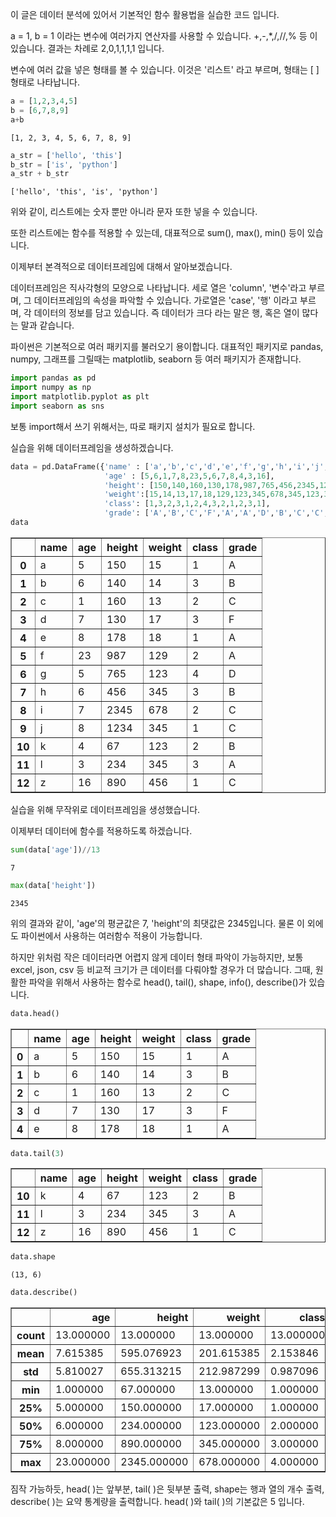 이 글은 데이터 분석에 있어서 기본적인 함수 활용법을 실습한 코드 입니다.

a = 1, b = 1 이라는 변수에 여러가지 연산자를 사용할 수 있습니다. +,-,*,/,//,% 등 이 있습니다. 결과는 차례로 2,0,1,1,1,1 입니다.

변수에 여러 값을 넣은 형태를 볼 수 있습니다. 이것은 '리스트' 라고 부르며, 형태는 [ ] 형태로 나타납니다.


```python
a = [1,2,3,4,5]
b = [6,7,8,9]
a+b
```




    [1, 2, 3, 4, 5, 6, 7, 8, 9]




```python
a_str = ['hello', 'this']
b_str = ['is', 'python']
a_str + b_str
```




    ['hello', 'this', 'is', 'python']



위와 같이, 리스트에는 숫자 뿐만 아니라 문자 또한 넣을 수 있습니다.

또한 리스트에는 함수를 적용할 수 있는데, 대표적으로 sum(), max(), min() 등이 있습니다.



이제부터 본격적으로 데이터프레임에 대해서 알아보겠습니다.

데이터프레임은 직사각형의 모양으로 나타납니다. 세로 열은 'column', '변수'라고 부르며, 그 데이터프레임의 속성을 파악할 수 있습니다.
가로열은 'case', '행' 이라고 부르며, 각 데이터의 정보를 담고 있습니다. 즉 데이터가 크다 라는 말은 행, 혹은 열이 많다는 말과 같습니다.

파이썬은 기본적으로 여러 패키지를 불러오기 용이합니다. 대표적인 패키지로 pandas, numpy, 그래프를 그릴때는 matplotlib, seaborn 등 여러 패키지가 존재합니다.


```python
import pandas as pd
import numpy as np
import matplotlib.pyplot as plt
import seaborn as sns
```

보통 import해서 쓰기 위해서는, 따로 패키지 설치가 필요로 합니다.

실습을 위해 데이터프레임을 생성하겠습니다.


```python
data = pd.DataFrame({'name' : ['a','b','c','d','e','f','g','h','i','j','k','l','z'],
                     'age' : [5,6,1,7,8,23,5,6,7,8,4,3,16],
                     'height': [150,140,160,130,178,987,765,456,2345,1234,67,234,890],
                     'weight':[15,14,13,17,18,129,123,345,678,345,123,345,456],
                     'class': [1,3,2,3,1,2,4,3,2,1,2,3,1],
                     'grade': ['A','B','C','F','A','A','D','B','C','C','B','A','C']})
data                    
```




<div>
<style scoped>
    .dataframe tbody tr th:only-of-type {
        vertical-align: middle;
    }

    .dataframe tbody tr th {
        vertical-align: top;
    }

    .dataframe thead th {
        text-align: right;
    }
</style>
<table border="1" class="dataframe">
  <thead>
    <tr style="text-align: right;">
      <th></th>
      <th>name</th>
      <th>age</th>
      <th>height</th>
      <th>weight</th>
      <th>class</th>
      <th>grade</th>
    </tr>
  </thead>
  <tbody>
    <tr>
      <th>0</th>
      <td>a</td>
      <td>5</td>
      <td>150</td>
      <td>15</td>
      <td>1</td>
      <td>A</td>
    </tr>
    <tr>
      <th>1</th>
      <td>b</td>
      <td>6</td>
      <td>140</td>
      <td>14</td>
      <td>3</td>
      <td>B</td>
    </tr>
    <tr>
      <th>2</th>
      <td>c</td>
      <td>1</td>
      <td>160</td>
      <td>13</td>
      <td>2</td>
      <td>C</td>
    </tr>
    <tr>
      <th>3</th>
      <td>d</td>
      <td>7</td>
      <td>130</td>
      <td>17</td>
      <td>3</td>
      <td>F</td>
    </tr>
    <tr>
      <th>4</th>
      <td>e</td>
      <td>8</td>
      <td>178</td>
      <td>18</td>
      <td>1</td>
      <td>A</td>
    </tr>
    <tr>
      <th>5</th>
      <td>f</td>
      <td>23</td>
      <td>987</td>
      <td>129</td>
      <td>2</td>
      <td>A</td>
    </tr>
    <tr>
      <th>6</th>
      <td>g</td>
      <td>5</td>
      <td>765</td>
      <td>123</td>
      <td>4</td>
      <td>D</td>
    </tr>
    <tr>
      <th>7</th>
      <td>h</td>
      <td>6</td>
      <td>456</td>
      <td>345</td>
      <td>3</td>
      <td>B</td>
    </tr>
    <tr>
      <th>8</th>
      <td>i</td>
      <td>7</td>
      <td>2345</td>
      <td>678</td>
      <td>2</td>
      <td>C</td>
    </tr>
    <tr>
      <th>9</th>
      <td>j</td>
      <td>8</td>
      <td>1234</td>
      <td>345</td>
      <td>1</td>
      <td>C</td>
    </tr>
    <tr>
      <th>10</th>
      <td>k</td>
      <td>4</td>
      <td>67</td>
      <td>123</td>
      <td>2</td>
      <td>B</td>
    </tr>
    <tr>
      <th>11</th>
      <td>l</td>
      <td>3</td>
      <td>234</td>
      <td>345</td>
      <td>3</td>
      <td>A</td>
    </tr>
    <tr>
      <th>12</th>
      <td>z</td>
      <td>16</td>
      <td>890</td>
      <td>456</td>
      <td>1</td>
      <td>C</td>
    </tr>
  </tbody>
</table>
</div>



실습을 위해 무작위로 데이터프레임을 생성했습니다.

이제부터 데이터에 함수를 적용하도록 하겠습니다.


```python
sum(data['age'])//13
```




    7




```python
max(data['height'])
```




    2345



위의 결과와 같이, 'age'의 평균값은 7, 'height'의 최댓값은 2345입니다. 물론 이 외에도 파이썬에서 사용하는 여러함수 적용이 가능합니다.

하지만 위처럼 작은 데이터라면 어렵지 않게 데이터 형태 파악이 가능하지만, 보통 excel, json, csv 등 비교적 크기가 큰 데이터를 다뤄야할 경우가 더 많습니다. 그때, 원활한 파악을 위해서 사용하는 함수로 head(), tail(), shape, info(), describe()가 있습니다.


```python
data.head()
```




<div>
<style scoped>
    .dataframe tbody tr th:only-of-type {
        vertical-align: middle;
    }

    .dataframe tbody tr th {
        vertical-align: top;
    }

    .dataframe thead th {
        text-align: right;
    }
</style>
<table border="1" class="dataframe">
  <thead>
    <tr style="text-align: right;">
      <th></th>
      <th>name</th>
      <th>age</th>
      <th>height</th>
      <th>weight</th>
      <th>class</th>
      <th>grade</th>
    </tr>
  </thead>
  <tbody>
    <tr>
      <th>0</th>
      <td>a</td>
      <td>5</td>
      <td>150</td>
      <td>15</td>
      <td>1</td>
      <td>A</td>
    </tr>
    <tr>
      <th>1</th>
      <td>b</td>
      <td>6</td>
      <td>140</td>
      <td>14</td>
      <td>3</td>
      <td>B</td>
    </tr>
    <tr>
      <th>2</th>
      <td>c</td>
      <td>1</td>
      <td>160</td>
      <td>13</td>
      <td>2</td>
      <td>C</td>
    </tr>
    <tr>
      <th>3</th>
      <td>d</td>
      <td>7</td>
      <td>130</td>
      <td>17</td>
      <td>3</td>
      <td>F</td>
    </tr>
    <tr>
      <th>4</th>
      <td>e</td>
      <td>8</td>
      <td>178</td>
      <td>18</td>
      <td>1</td>
      <td>A</td>
    </tr>
  </tbody>
</table>
</div>




```python
data.tail(3)
```




<div>
<style scoped>
    .dataframe tbody tr th:only-of-type {
        vertical-align: middle;
    }

    .dataframe tbody tr th {
        vertical-align: top;
    }

    .dataframe thead th {
        text-align: right;
    }
</style>
<table border="1" class="dataframe">
  <thead>
    <tr style="text-align: right;">
      <th></th>
      <th>name</th>
      <th>age</th>
      <th>height</th>
      <th>weight</th>
      <th>class</th>
      <th>grade</th>
    </tr>
  </thead>
  <tbody>
    <tr>
      <th>10</th>
      <td>k</td>
      <td>4</td>
      <td>67</td>
      <td>123</td>
      <td>2</td>
      <td>B</td>
    </tr>
    <tr>
      <th>11</th>
      <td>l</td>
      <td>3</td>
      <td>234</td>
      <td>345</td>
      <td>3</td>
      <td>A</td>
    </tr>
    <tr>
      <th>12</th>
      <td>z</td>
      <td>16</td>
      <td>890</td>
      <td>456</td>
      <td>1</td>
      <td>C</td>
    </tr>
  </tbody>
</table>
</div>




```python
data.shape
```




    (13, 6)




```python
data.describe()
```




<div>
<style scoped>
    .dataframe tbody tr th:only-of-type {
        vertical-align: middle;
    }

    .dataframe tbody tr th {
        vertical-align: top;
    }

    .dataframe thead th {
        text-align: right;
    }
</style>
<table border="1" class="dataframe">
  <thead>
    <tr style="text-align: right;">
      <th></th>
      <th>age</th>
      <th>height</th>
      <th>weight</th>
      <th>class</th>
    </tr>
  </thead>
  <tbody>
    <tr>
      <th>count</th>
      <td>13.000000</td>
      <td>13.000000</td>
      <td>13.000000</td>
      <td>13.000000</td>
    </tr>
    <tr>
      <th>mean</th>
      <td>7.615385</td>
      <td>595.076923</td>
      <td>201.615385</td>
      <td>2.153846</td>
    </tr>
    <tr>
      <th>std</th>
      <td>5.810027</td>
      <td>655.313215</td>
      <td>212.987299</td>
      <td>0.987096</td>
    </tr>
    <tr>
      <th>min</th>
      <td>1.000000</td>
      <td>67.000000</td>
      <td>13.000000</td>
      <td>1.000000</td>
    </tr>
    <tr>
      <th>25%</th>
      <td>5.000000</td>
      <td>150.000000</td>
      <td>17.000000</td>
      <td>1.000000</td>
    </tr>
    <tr>
      <th>50%</th>
      <td>6.000000</td>
      <td>234.000000</td>
      <td>123.000000</td>
      <td>2.000000</td>
    </tr>
    <tr>
      <th>75%</th>
      <td>8.000000</td>
      <td>890.000000</td>
      <td>345.000000</td>
      <td>3.000000</td>
    </tr>
    <tr>
      <th>max</th>
      <td>23.000000</td>
      <td>2345.000000</td>
      <td>678.000000</td>
      <td>4.000000</td>
    </tr>
  </tbody>
</table>
</div>



짐작 가능하듯, head( )는 앞부분, tail( )은 뒷부분 출력, shape는 행과 열의 개수 출력, describe( )는 요약 통계량을 출력합니다. head( )와 tail( )의 기본값은 5 입니다.


```python

```
